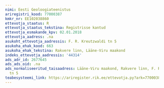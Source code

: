 ```yaml
---
nimi: Eesti Geoloogiateenistus
ariregistri_kood: 77000387
kmkr_nr: EE102038860
ettevotja_staatus: R
ettevotja_staatus_tekstina: Registrisse kantud
ettevotja_esmakande_kpv: 02.01.2018
ettevotja_aadress: .na
asukoht_ettevotja_aadressis: F. R. Kreutzwaldi tn 5
asukoha_ehak_kood: 663
asukoha_ehak_tekstina: Rakvere linn, Lääne-Viru maakond
indeks_ettevotja_aadressis: '44314'
ads_adr_id: 2677645
ads_ads_oid: .na
ads_normaliseeritud_taisaadress: Lääne-Viru maakond, Rakvere linn, F. R. Kreutzwaldi
  tn 5
teabesysteemi_link: https://ariregister.rik.ee/ettevotja.py?ark=77000387&ref=rekvisiidid
---
```

